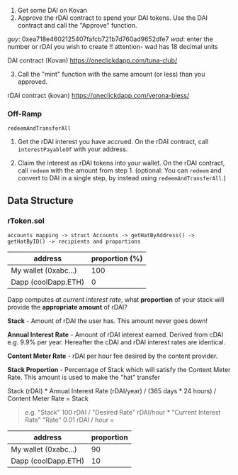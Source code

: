 1. Get some DAI on Kovan
2. Approve the rDAI contract to spend your DAI tokens. Use the DAI contract and call the "Approve" function.

*guy*: 0xea718e4602125407fafcb721b7d760ad9652dfe7
*wad*: enter the number or rDAI you wish to create !! attention- wad has 18 decimal units

DAI contract (Kovan) https://oneclickdapp.com/tuna-club/

3. Call the "mint" function with the same amount (or less) than you approved.

rDAI contract (kovan) https://oneclickdapp.com/verona-bless/

### Off-Ramp

`redeemAndTransferAll`

1. Get the rDAI interest you have accrued. On the rDAI contract, call `interestPayableOf` with your address.

2. Claim the interest as rDAI tokens into your wallet. On the rDAI contract, call `redeem` with the amount from step 1. (optional: You can `redeem` and convert to DAI in a single step, by instead using `redeemAndTransferAll`.)




## Data Structure

### rToken.sol

`accounts mapping -> struct Accounts -> getHatByAddress() -> getHatByID() -> recipients and proportions`

 | address | proportion (%)|
|--------| ----- |
My wallet (0xabc...)| 100 |
Dapp (coolDapp.ETH)|0|

Dapp computes *at current interest rate*, what __proportion__ of your stack will provide the __appropriate amount__ of rDAI?



**Stack** - Amount of rDAI the user has. This amount never goes down!

**Annual Interest Rate** - Amount of rDAI interest earned. Derived from cDAI e.g. 9.9% per year. Hereafter the cDAI and rDAI interest rates are identical.

**Content Meter Rate** - rDAI per hour fee desired by the content provider.

**Stack Proportion** - Percentage of Stack which will satisfy the Content Meter Rate. This amount is used to make the "hat" transfer

Stack (rDAI) * Annual Interest Rate (rDAI/year) / (365 days * 24 hours) / Content Meter Rate = Stack

> e.g. "Stack" 100 rDAI / "Desired Rate" rDAI/hour * "Current Interest Rate" "Rate" 0.01 rDAI / hour =  

| address | proportion |
|--------| ----- |
My wallet (0xabc...)| 90 |
Dapp (coolDapp.ETH)|10|
